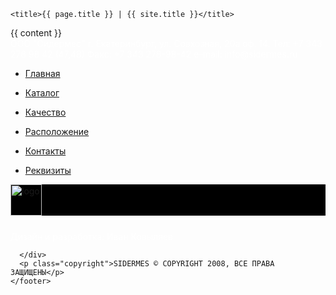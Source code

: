 <!doctype html>
<html lang="ru">
  <head>
    <!-- Required meta tags -->
    <meta charset="utf-8">
    <meta name="viewport" content="width=device-width, initial-scale=1, shrink-to-fit=no">
    <script defer src="https://use.fontawesome.com/releases/v5.0.2/js/all.js"></script>
    <link rel="stylesheet" href="{{ site.url }}/css/main.css">
    <link rel="stylesheet" href="{{ site.url }}/css/cssanimation.min.css">
    <link rel="stylesheet" href="{{ site.url }}/css/bootstrap.css">
    <link rel="stylesheet" href="{{ site.url }}/css/owl.carousel.css">
    <link rel="stylesheet" href="{{ site.url }}/css/owl.theme.default.css">
    <script src="https://code.jquery.com/jquery-3.2.1.slim.min.js"></script>
    <script src="https://cdnjs.cloudflare.com/ajax/libs/popper.js/1.12.9/umd/popper.min.js"></script>
    <script src="{{ site.url }}/js/bootstrap.js"></script>
    <script src="{{ site.url }}/js/owl.carousel.min.js"></script>
    <script src="{{ site.url }}/js/scrolly.js"></script>
    <script src="{{ site.url }}/js/letteranimation.min.js"></script>

    <title>{{ page.title }} | {{ site.title }}</title>
  </head>
  <body>
    {{ content }}
    <footer class="row" data-scrolly-top="blurInBottom">
      <div class="col" style="color: #fff;">
        ООО "Сидермес"
        г. Екатеринбург, ул. Совхозная, 20а оф. 14.
        Тел:  +7 343 278 98 42 (47,48)
        Факс:  +7 343 278-98-42 e-mail: info@sidermes.ru
      </div>
      <div class="col">
        <div class="row">
          <ul class="nav-bottom list-group col">
            <li class="list-group-item {% if page.url == '/' %} active {% endif %}">
              <a href="{{ site.url }}"><i class="fas fa-angle-right"></i><p>Главная</p></a>
            </li>
            <li class="list-group-item {% if page.url == '/catalog/' %} active {% endif %}">
              <a href="{{ site.url }}/catalog"><i class="fas fa-angle-right"></i><p>Каталог</p></a>
            </li>
          </ul>
          <ul class="nav-bottom list-group col">
            <li class="list-group-item {% if page.url == '/quality/' %} active {% endif %}">
              <a href="{{ site.url }}/quality"><i class="fas fa-angle-right"></i><p>Качество</p></a>
            </li>
            <li class="list-group-item {% if page.url == '/where/' %} active {% endif %}">
              <a href="{{ site.url }}/where"><i class="fas fa-angle-right"></i><p>Расположение</p></a>
            </li>
          </ul>
          <ul class="nav-bottom list-group col">
            <li class="list-group-item {% if page.url == '/contact/' %} active {% endif %}">
              <a href="{{ site.url }}/contact"><i class="fas fa-angle-right"></i><p>Контакты</p></a>
            </li>
            <li class="list-group-item {% if page.url == '/rek/' %} active {% endif %}">
              <a href="{{ site.url }}/rek"><i class="fas fa-angle-right"></i><p>Реквизиты</p></a>
            </li>
          </ul>
        </div>
      </div>
      <div class="col-2">
        <div class="row">
          <div class="col-4" style="background: #000;"><img src="http://ikovylyaev.tk/img/logo.png" alt="logo" style="height: 50px;"></div>
          <div class="col-8" style="padding-top: 25px; text-align: left;"><a href="http://ikovylyaev.tk" style="text-align: left; color: #fff; text-decoration: none;">Дизайн и разработка: Иван Ковыляев</a></div>
        </div>
        
      </div>
      <p class="copyright">SIDERMES © COPYRIGHT 2008, ВСЕ ПРАВА ЗАЩИЩЕНЫ</p>
    </footer>

  </body>
</html>

